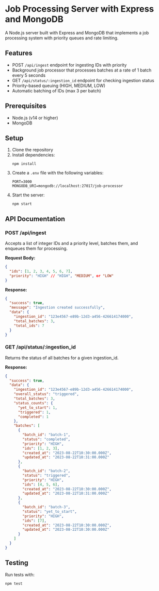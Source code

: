 # Job Processing Server with Express and MongoDB

A Node.js server built with Express and MongoDB that implements a job processing system with priority queues and rate limiting.

## Features

- POST `/api/ingest` endpoint for ingesting IDs with priority
- Background job processor that processes batches at a rate of 1 batch every 5 seconds
- GET `/api/status/:ingestion_id` endpoint for checking ingestion status
- Priority-based queuing (HIGH, MEDIUM, LOW)
- Automatic batching of IDs (max 3 per batch)

## Prerequisites

- Node.js (v14 or higher)
- MongoDB

## Setup

1. Clone the repository
2. Install dependencies:
   ```
   npm install
   ```
3. Create a `.env` file with the following variables:
   ```
   PORT=3000
   MONGODB_URI=mongodb://localhost:27017/job-processor
   ```
4. Start the server:
   ```
   npm start
   ```

## API Documentation

### POST /api/ingest

Accepts a list of integer IDs and a priority level, batches them, and enqueues them for processing.

**Request Body:**
```json
{
  "ids": [1, 2, 3, 4, 5, 6, 7],
  "priority": "HIGH" // "HIGH", "MEDIUM", or "LOW"
}
```

**Response:**
```json
{
  "success": true,
  "message": "Ingestion created successfully",
  "data": {
    "ingestion_id": "123e4567-e89b-12d3-a456-426614174000",
    "total_batches": 3,
    "total_ids": 7
  }
}
```

### GET /api/status/:ingestion_id

Returns the status of all batches for a given ingestion_id.

**Response:**
```json
{
  "success": true,
  "data": {
    "ingestion_id": "123e4567-e89b-12d3-a456-426614174000",
    "overall_status": "triggered",
    "total_batches": 3,
    "status_counts": {
      "yet_to_start": 1,
      "triggered": 1,
      "completed": 1
    },
    "batches": [
      {
        "batch_id": "batch-1",
        "status": "completed",
        "priority": "HIGH",
        "ids": [1, 2, 3],
        "created_at": "2023-08-22T10:30:00.000Z",
        "updated_at": "2023-08-22T10:31:00.000Z"
      },
      {
        "batch_id": "batch-2",
        "status": "triggered",
        "priority": "HIGH",
        "ids": [4, 5, 6],
        "created_at": "2023-08-22T10:30:00.000Z",
        "updated_at": "2023-08-22T10:31:00.000Z"
      },
      {
        "batch_id": "batch-3",
        "status": "yet_to_start",
        "priority": "HIGH",
        "ids": [7],
        "created_at": "2023-08-22T10:30:00.000Z",
        "updated_at": "2023-08-22T10:30:00.000Z"
      }
    ]
  }
}
```

## Testing

Run tests with:
```
npm test
```